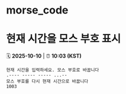 # morse_code
# 현재 시간을 모스 부호 표시
<!-- MORSE_TIME_START -->
🗓️ **2025-10-10** | ⏰ **10:03 (KST)**

```
현재 시간을 입력하세요. 모스 부호로 바꿉니다
.---- ----- ----- ...--
모스 부호를 다시 현재 시간으로 바꿉니다
1003
```
<!-- MORSE_TIME_END -->

